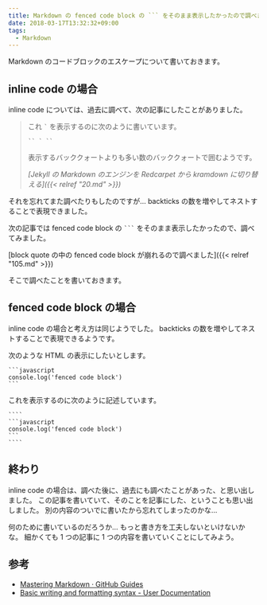 ```yaml
---
title: Markdown の fenced code block の ``` をそのまま表示したかったので調べました
date: 2018-03-17T13:32:32+09:00
tags:
  - Markdown
---
```


Markdown のコードブロックのエスケープについて書いておきます。

<!--more-->

## inline code の場合

inline code については、過去に調べて、次の記事にしたことがありました。

> これ `` ` `` を表示するのに次のように書いています。
>
>     `` ` ``
>
> 表示するバッククォートよりも多い数のバッククォートで囲むようです。 
>
> <cite>[Jekyll の Markdown のエンジンを Redcarpet から kramdown に切り替える]({{< relref "20.md" >}})</cite>

それを忘れてまた調べたりもしたのですが…
backticks の数を増やしてネストすることで表現できました。

次の記事では fenced code block の ```` ``` ```` をそのまま表示したかったので、調べてみました。

[block quote の中の fenced code block が崩れるので調べました]({{< relref "105.md" >}})

そこで調べたことを書いておきます。

## fenced code block の場合

inline code の場合と考え方は同じようでした。
backticks の数を増やしてネストすることで表現できるようです。

次のような HTML の表示にしたいとします。

````
```javascript
console.log('fenced code block')
```
````

これを表示するのに次のように記述しています。

`````
````
```javascript
console.log('fenced code block')
```
````
`````

## 終わり

inline code の場合は、調べた後に、過去にも調べたことがあった、と思い出しました。
この記事を書いていて、そのことを記事にした、ということも思い出しました。
別の内容のついでに書いたから忘れてしまったのかな…

何のために書いているのだろうか…
もっと書き方を工夫しないといけないかな。
細かくても 1 つの記事に 1 つの内容を書いていくことにしてみよう。

## 参考

* [Mastering Markdown · GitHub Guides](https://guides.github.com/features/mastering-markdown/)
* [Basic writing and formatting syntax - User Documentation](https://help.github.com/articles/basic-writing-and-formatting-syntax/)
